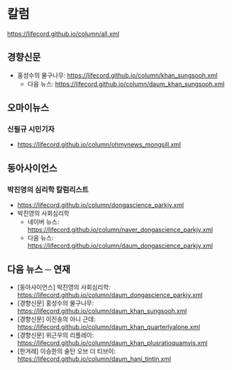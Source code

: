 # 칼럼
https://lifecord.github.io/column/all.xml

## 경향신문
- 홍성수의 물구나무: https://lifecord.github.io/column/khan_sungsooh.xml
  - 다음 뉴스: https://lifecord.github.io/column/daum_khan_sungsooh.xml

## 오마이뉴스
### 신필규 시민기자
- https://lifecord.github.io/column/ohmynews_mongsill.xml

## 동아사이언스
### 박진영의 심리학 칼럼리스트
- https://lifecord.github.io/column/dongascience_parkjy.xml
- 박진영의 사회심리학
  - 네이버 뉴스: https://lifecord.github.io/column/naver_dongascience_parkjy.xml
  - 다음 뉴스: https://lifecord.github.io/column/daum_dongascience_parkjy.xml

## 다음 뉴스 ─ 연재
- [동아사이언스] 박진영의 사회심리학: https://lifecord.github.io/column/daum_dongascience_parkjy.xml
- [경향신문] 홍성수의 물구나무: https://lifecord.github.io/column/daum_khan_sungsooh.xml
- [경향신문] 이진송의 아니 근데: https://lifecord.github.io/column/daum_khan_quarterlyalone.xml
- [경향신문] 위근우의 리플레이: https://lifecord.github.io/column/daum_khan_plusratioquamvis.xml
- [한겨레] 이승한의 술탄 오브 더 티브이: https://lifecord.github.io/column/daum_hani_tintin.xml
